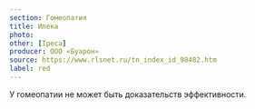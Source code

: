 ```yaml
---
section: Гомеопатия
title: Ипека
photo:
other: [Ipeca]
producer: ООО «Буарон»
source: https://www.rlsnet.ru/tn_index_id_98482.htm
label: red
---
```


У гомеопатии не может быть доказательств эффективности.

